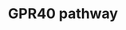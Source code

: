 ---
annotations:
- id: PW:0000125
  parent: signaling pathway
  type: Pathway Ontology
  value: G protein mediated signaling pathway
- id: PW:0000003
  parent: signaling pathway
  type: Pathway Ontology
  value: signaling pathway
- id: PW:0000674
  parent: regulatory pathway
  type: Pathway Ontology
  value: insulin secretion pathway
authors:
- Siddiqa
- Egonw
- AlexanderPico
- Khanspers
- Mkutmon
- Fehrhart
- MaintBot
- Eweitz
citedin:
- link: PMC9154116
- link: PMC8912249
description: G-protein-coupled receptor GPR40 (also known as Free fatty acid receptor
  1(FFAR1)) is a seven trans-membrane domain receptor which is predominantly expressed
  in pancreatic beta cells. It plays an essential role in fatty acid ampliï¬�cation
  of glucose induced insulin secretion. GPR40 agonists are in second phase of preclinical
  trials for treatment of diabetes because of their role in improved glucose control.    Binding
  of free fatty acids to GPR40 initiates a downstream signaling cascade which involves
  activation of a transducer protein â€œguanine nucleotide-binding protein subunit
  alpha-11â€�  (GNA11). Next phospholipase c (PLC) hormone is activated which hydrolyzes
  membrane phospholipids (such as phosphatidylinositol-4-5-biphosphate) into second
  messenger molecules inositol-1-4-5-trophosphate (IP3) and Diacylglycerol (DAG).
  IP3 initiates calcium efflux from endoplasmic reticulum and increase intracellular
  calcium concentration.  Increased intracellular calcium concentration is involved
  in activating the insulin exocytosis machinery. DAG on the other hand activates
  PKD1. PKD1 initiates F-actin remodeling and supports second phase of insulin exocytosis.
last-edited: 2021-05-18
organisms:
- Homo sapiens
redirect_from:
- /index.php/Pathway:WP3958
- /instance/WP3958
- /instance/WP3958_rr117148
revision: r117148
schema-jsonld:
- '@context': https://schema.org/
  '@id': https://wikipathways.github.io/pathways/WP3958.html
  '@type': Dataset
  creator:
    '@type': Organization
    name: WikiPathways
  description: G-protein-coupled receptor GPR40 (also known as Free fatty acid receptor
    1(FFAR1)) is a seven trans-membrane domain receptor which is predominantly expressed
    in pancreatic beta cells. It plays an essential role in fatty acid ampliï¬�cation
    of glucose induced insulin secretion. GPR40 agonists are in second phase of preclinical
    trials for treatment of diabetes because of their role in improved glucose control.    Binding
    of free fatty acids to GPR40 initiates a downstream signaling cascade which involves
    activation of a transducer protein â€œguanine nucleotide-binding protein subunit
    alpha-11â€�  (GNA11). Next phospholipase c (PLC) hormone is activated which hydrolyzes
    membrane phospholipids (such as phosphatidylinositol-4-5-biphosphate) into second
    messenger molecules inositol-1-4-5-trophosphate (IP3) and Diacylglycerol (DAG).
    IP3 initiates calcium efflux from endoplasmic reticulum and increase intracellular
    calcium concentration.  Increased intracellular calcium concentration is involved
    in activating the insulin exocytosis machinery. DAG on the other hand activates
    PKD1. PKD1 initiates F-actin remodeling and supports second phase of insulin exocytosis.
  keywords:
  - Ca2+
  - DAG
  - GNA11
  - GPR40
  - IP3R
  - PKD1
  - PLCB1
  - PLCB2
  - PLCB3
  - PLCD1
  - PLCD3
  - PLCE1
  - PLCG1
  - PLCG2
  - PLCH1
  - PLCL1
  - PLCZ1
  - inositol-3-phosphate
  license: CC0
  name: GPR40 pathway
seo: CreativeWork
title: GPR40 pathway
wpid: WP3958
---